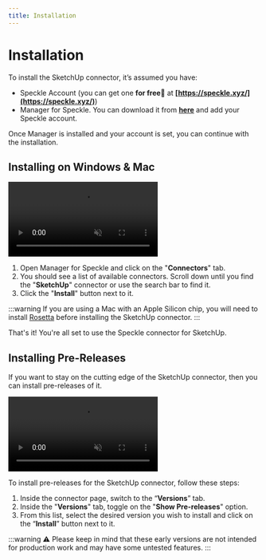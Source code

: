 ```yaml
---
title: Installation
---
```


# Installation

To install the SketchUp connector, it’s assumed you have:

- Speckle Account (you can get one **for free🎉** at **[https://speckle.xyz/](https://speckle.xyz/)**)
- Manager for Speckle. You can download it from **[here](https://speckle.systems/download/)** and add your Speckle account.

Once Manager is installed and your account is set, you can continue with the installation.

## Installing on Windows & Mac

<video autoplay muted loop>
  <source src="./img-sketchup/installing-sketchup-connector.mp4" type="video/mp4">
  Your browser does not support the video tag.
</video>

1. Open Manager for Speckle and click on the "**Connectors**" tab.
2. You should see a list of available connectors. Scroll down until you find the "**SketchUp**" connector or use the search bar to find it.
3. Click the "**Install**" button next to it.

:::warning
If you are using a Mac with an Apple Silicon chip, you will need to install [Rosetta](https://support.apple.com/en-us/HT211861) before installing the SketchUp connector.
:::

That's it! You're all set to use the Speckle connector for SketchUp.

## Installing Pre-Releases

If you want to stay on the cutting edge of the SketchUp connector, then you can install pre-releases of it.

<video autoplay muted loop>
  <source src="./img-sketchup/pre-releases.mp4" type="video/mp4">
  Your browser does not support the video tag.
</video>

To install pre-releases for the SketchUp connector, follow these steps:

1. Inside the connector page, switch to the “**Versions**” tab.
2. Inside the "**Versions**" tab, toggle on the "**Show Pre-releases**" option.
3. From this list, select the desired version you wish to install and click on the “**Install**” button next to it.

:::warning
⚠️ Please keep in mind that these early versions are not intended for production work and may have some untested features.
:::
